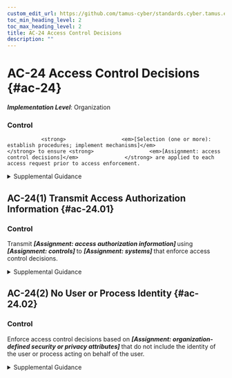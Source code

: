 ```yaml
---
custom_edit_url: https://github.com/tamus-cyber/standards.cyber.tamus.edu/tree/main/static/content/tamus.edu/TAMUS_profile.xml
toc_min_heading_level: 2
toc_max_heading_level: 2
title: AC-24 Access Control Decisions
description: ""
---
```


# AC-24 Access Control Decisions {#ac-24}

_**Implementation Level**_: Organization

### Control

               <strong>                  <em>[Selection (one or more): establish procedures; implement mechanisms]</em>               </strong> to ensure <strong>                  <em>[Assignment: access control decisions]</em>               </strong> are applied to each access request prior to access enforcement.

<details>
  <summary>Supplemental Guidance</summary>

Access control decisions (also known as authorization decisions) occur when authorization information is applied to specific accesses. In contrast, access enforcement occurs when systems enforce access control decisions. While it is common to have access control decisions and access enforcement implemented by the same entity, it is not required, and it is not always an optimal implementation choice. For some architectures and distributed systems, different entities may make access control decisions and enforce access.

</details>

## AC-24(1) Transmit Access Authorization Information {#ac-24.01}

### Control

Transmit <strong>                     <em>[Assignment: access authorization information]</em>                  </strong> using <strong>                     <em>[Assignment: controls]</em>                  </strong> to <strong>                     <em>[Assignment: systems]</em>                  </strong> that enforce access control decisions.

<details>
  <summary>Supplemental Guidance</summary>

Authorization processes and access control decisions may occur in separate parts of systems or in separate systems. In such instances, authorization information is transmitted securely (e.g., using cryptographic mechanisms) so that timely access control decisions can be enforced at the appropriate locations. To support the access control decisions, it may be necessary to transmit as part of the access authorization information supporting security and privacy attributes. This is because in distributed systems, there are various access control decisions that need to be made, and different entities make these decisions in a serial fashion, each requiring those attributes to make the decisions. Protecting access authorization information ensures that such information cannot be altered, spoofed, or compromised during transmission.

</details>

## AC-24(2) No User or Process Identity {#ac-24.02}

### Control

Enforce access control decisions based on <strong>                     <em>[Assignment: organization-defined security or privacy attributes]</em>                  </strong> that do not include the identity of the user or process acting on behalf of the user.

<details>
  <summary>Supplemental Guidance</summary>

In certain situations, it is important that access control decisions can be made without information regarding the identity of the users issuing the requests. These are generally instances where preserving individual privacy is of paramount importance. In other situations, user identification information is simply not needed for access control decisions, and especially in the case of distributed systems, transmitting such information with the needed degree of assurance may be very expensive or difficult to accomplish. MAC, RBAC, ABAC, and label-based control policies, for example, might not include user identity as an attribute.

</details>


